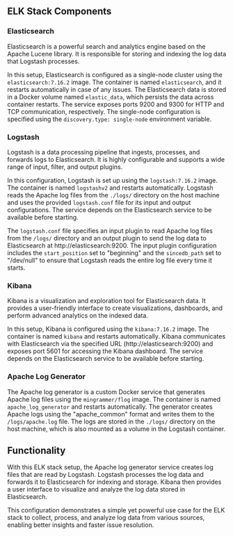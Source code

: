 ## ELK Stack Components

### Elasticsearch

Elasticsearch is a powerful search and analytics engine based on the Apache Lucene library. It is responsible for storing and indexing the log data that Logstash processes.

In this setup, Elasticsearch is configured as a single-node cluster using the `elasticsearch:7.16.2` image. The container is named `elasticsearch`, and it restarts automatically in case of any issues. The Elasticsearch data is stored in a Docker volume named `elastic_data`, which persists the data across container restarts. The service exposes ports 9200 and 9300 for HTTP and TCP communication, respectively. The single-node configuration is specified using the `discovery.type: single-node` environment variable.

### Logstash

Logstash is a data processing pipeline that ingests, processes, and forwards logs to Elasticsearch. It is highly configurable and supports a wide range of input, filter, and output plugins.

In this configuration, Logstash is set up using the `logstash:7.16.2` image. The container is named `logstashv2` and restarts automatically. Logstash reads the Apache log files from the `./logs/` directory on the host machine and uses the provided `logstash.conf` file for its input and output configurations. The service depends on the Elasticsearch service to be available before starting.

The `logstash.conf` file specifies an input plugin to read Apache log files from the `/logs/` directory and an output plugin to send the log data to Elasticsearch at http://elasticsearch:9200. The input plugin configuration includes the `start_position` set to "beginning" and the `sincedb_path` set to "/dev/null" to ensure that Logstash reads the entire log file every time it starts.

### Kibana

Kibana is a visualization and exploration tool for Elasticsearch data. It provides a user-friendly interface to create visualizations, dashboards, and perform advanced analytics on the indexed data.

In this setup, Kibana is configured using the `kibana:7.16.2` image. The container is named `kibana` and restarts automatically. Kibana communicates with Elasticsearch via the specified URL (http://elasticsearch:9200) and exposes port 5601 for accessing the Kibana dashboard. The service depends on the Elasticsearch service to be available before starting.

### Apache Log Generator

The Apache log generator is a custom Docker service that generates Apache log files using the `mingrammer/flog` image. The container is named `apache_log_generator` and restarts automatically. The generator creates Apache logs using the "apache_common" format and writes them to the `/logs/apache.log` file. The logs are stored in the `./logs/` directory on the host machine, which is also mounted as a volume in the Logstash container.

## Functionality

With this ELK stack setup, the Apache log generator service creates log files that are read by Logstash. Logstash processes the log data and forwards it to Elasticsearch for indexing and storage. Kibana then provides a user interface to visualize and analyze the log data stored in Elasticsearch.

This configuration demonstrates a simple yet powerful use case for the ELK stack to collect, process, and analyze log data from various sources, enabling better insights and faster issue resolution.
